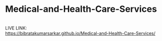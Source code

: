 # Medical-and-Health-Care-Services
<br>LIVE LINK:
<br>
https://bibratakumarsarkar.github.io/Medical-and-Health-Care-Services/
